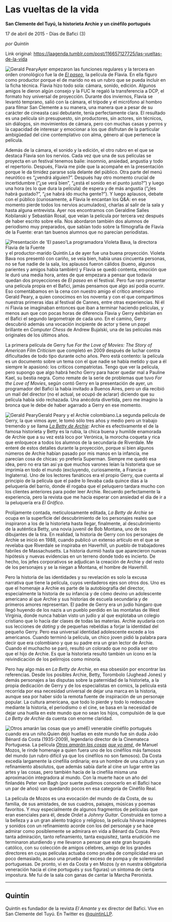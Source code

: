 # Las vueltas de la vida

**San Clemente del Tuyú, la historieta Archie y un cinéfilo portugués**

17 de abril de 2015 - Días de Bafici (3)

_por Quintín_

Link original: https://laagenda.tumblr.com/post/116657127725/las-vueltas-de-la-vida

![Gerald Peary](https://64.media.tumblr.com/1fc64085fccf4534893b366bc3583eca/tumblr_inline_pk0lafEx591t6q87u_500.jpg)Ayer empezaron las funciones regulares y la tercera en orden cronológico fue la de *[El paseo](http://festivales.buenosaires.gob.ar/2015/bafici/es/pelicula/267)*, la película de Flavia. En ella figuro como productor porque el de marido no es un rubro que se pueda incluir en la ficha técnica. Flavia hizo todo sola: cámara, sonido, edición. Algunos amigos le dieron algún consejo y la FUC le regaló la transferencia a DCP, el formato hoy universal de proyección. Durante dos inviernos, Flavia se levantó temprano, salió con la cámara, el trípode y el micrófono al hombro para filmar San Clemente a su manera, una manera que a pesar de su carácter de cineasta casi debutante, tenía perfectamente clara. El resultado es una película sin presupuesto, sin productores, sin actores, sin técnicos, sin diálogos, sin movimientos de cámara, pero con muchas casas y perros y la capacidad de interesar y emocionar a los que disfrutan de la particular ambigüedad del cine contemplativo con alma, género al que pertenece la película. 

Además de la cámara, el sonido y la edición, el otro rubro en el que se destaca Flavia son los nervios. Cada vez que una de sus películas se proyecta en un festival tenemos baile: insomnio, ansiedad, angustia y todo el repertorio. Después, Flavia me pide que la acompañe en la presentación porque le da timidez pararse sola delante del público. Otra parte del menú neurótico es “¿vendrá alguien?”. Después hay otro momento crucial de incertidumbre (“¿se verá bien”, “¿está el sonido en el punto justo?”) y luego una hora (es lo que dura la película) de espera y de más angustia (“¿les habrá gustado?”, “¿se habrá ido mucha gente?”). Y luego aplausos, debate con el público (curiosamente, a Flavia le encantan los Q&A: en ese momento pierde todos los nervios acumulados), charlas al salir de la sala y hasta alguna entrevista. Ayer nos encontramos con Geraldine Salles Kobilanski y Sebastián Rosal, que veían la película por tercera vez después de haber escrito sobre ella. Nos abordaron también dos alumnos de periodismo muy preparados, que sabían todo sobre la filmografía de Flavia de la Fuente: eran tan buenos alumnos que no parecían periodistas.

![Presentación de 'El paseo'](https://64.media.tumblr.com/c60fe8c4911df0d70b367fb78cde78ba/tumblr_inline_pk0lag841S1t6q87u_500.jpg)La programadora Violeta Bava, la directora Flavia de la Fuente  
y el productor-marido Quintín.La de ayer fue una buena proyección. Violeta Bava nos presentó con cariño, se veía bien, había unas cincuenta personas, no se fue nadie de la sala, los aplausos fueron cálidos (bueno, algunos parientes y amigos había también) y Flavia se quedó contenta, emoción que le duró una media hora, antes de que empezara a pensar que todavía quedan dos proyecciones de *El paseo* en el festival. Pero fue raro presentar una película propia en el Bafici, jamás pensamos que algo así podía ocurrir. Eso comentábamos en la cena con nuestro amigo el crítico americano Gerald Peary, a quien conocimos en los noventa y con el que compartimos nuestras primeras idas al festival de Cannes, entre otras experiencias. Ni él ni Flavia se imaginaban entonces que iban a terminar haciendo películas, y menos aun que con pocas horas de diferencia Flavia y Gerry exhibirían en el Bafici el segundo largometraje de cada uno. En el camino, Gerry descubrió además una vocación incipiente de actor y tiene un papel brillante en *Computer Chess* de Andrew Bujalski, una de las películas más originales de los últimos años. 

La primera película de Gerry fue *For the Love of Movies: The Story of American Film Criticism* que completó en 2009 después de luchar contra dificultades de todo tipo durante ocho años. Pero está contento: la película es un documento sobre un tema con el que nadie se había metido y que a él siempre le apasionó: los críticos compatriotas. Tengo que ver la película, pero supongo que algo habrá hecho Gerry para hacer quedar mal a Pauline Kael, su bestia negra. Como remate de la serie de problemas que tuvo *For the Love of Movies*, según contó Gerry en la presentación de ayer, un programador del Bafici la había invitado a Buenos Aires, pero un día recibió un mail del director (no el actual, se ocupó de aclarar) diciendo que su película había sido rechazada. Una anécdota divertida, pero me imagino la bronca que le debe de haber agarrado a Gerry en ese momento.

![Gerald Peary](https://64.media.tumblr.com/1fc64085fccf4534893b366bc3583eca/tumblr_inline_pk0lafEx591t6q87u_500.jpg)Gerald Peary y el Archie colombiano.La segunda película de Gerry, la que vimos ayer, le tomó sólo tres años y medio pero un trabajo tremendo y se llama *[La Betty de Archie](http://festivales.buenosaires.gob.ar/2015/bafici/es/pelicula/130)*: Archie es efectivamente el de la famosa historieta y Betty es la rubia, la chica buena y humilde enamorada de Archie que a su vez está loco por Verónica, la morocha coqueta y rica que enloquece a todos los alumnos de la secundaria de Riverdale. Me enteré de estos detalles durante la proyección, porque si bien algunos números de Archie habían pasado por mis manos en la infancia, me parecían cosa de chicas: yo prefería Superman. Siempre me quedó esa idea, pero no era tan así ya que muchos varones leían la historieta que se imprimía en todo el mundo (excluyendo, curiosamente, a Francia e Inglaterra). Uno de los lectores fanáticos era el propio Gerry, que cuenta al principio de la película que el padre lo llevaba cada quince días a la peluquería del barrio, donde él rogaba que el peluquero tardara mucho con los clientes anteriores para poder leer Archie. Recuerdo perfectamente la experiencia, pero la revista que me hacía esperar con ansiedad el día de ir a la peluquería era *El Gráfico*.

Prolijamente contada, meticulosamente editada, *La Betty de Archie* se ocupa en la superficie del descubrimiento de los personajes reales que inspiraron a los de la historieta hasta llegar, finalmente, al descubrimiento de la auténtica Betty, una novia juvenil de Bob Montana, uno de los dibujantes de la tira. En realidad, la historia de Gerry con los personajes de Archie se inició en 1988, cuando publicó un extenso artículo en el que se revelaba que Riverdale se inspiraba en Haverhill, un pueblo de trabajadores fabriles de Massachusetts. La historia durmió hasta que aparecieron nuevas hipótesis y nuevas evidencias en un terreno donde todo es incierto. De hecho, los jefes corporativos se adjudican la creación de Archie y del resto de los personajes y se la niegan a Montana, el hombre de Haverhill. 

Pero la historia de las identidades y su revelación es solo la excusa narrativa que tiene la película, cuyos verdaderos ejes son otros dos. Uno es que el homenaje a Archie es parte de la autobiografía del director, especialmente la historia de su infancia y de cómo devino un adolescente americano al que Archie y sus historias de escuela secundaria y de primeros amores representan. El padre de Gerry era un judío húngaro que llegó huyendo de los nazis a un pueblo perdido en las montañas de West Virginia, donde nunca habían visto un judío y al que explotaba un colegio cristiano que lo hacía dar clases de todas las materias. Archie ayudaría con sus lecciones de *dating* y de pequeñas rebeldías a forjar la identidad del pequeño Gerry. Pero esa universal identidad adolescente excede a los americanos. Cuando terminó la película, un chico joven pidió la palabra para decir que era colombiano y que su padre era un gran lector de Archie. Cuando el muchacho se paró, resultó un colorado que no podía ser otro que el hijo de Archie. Es que la historieta resultó también un ícono en la reivindicación de los pelirrojos como minoría.

Pero hay algo más en *La Betty de Archie*, en esa obsesión por encontrar las referencias. Desde los posibles Archie, Betty, Torombolo (Jughead Jones) y demás personajes a las disputas sobre la paternidad de la historieta, a la propia dedicación de Gerry y de los especialistas en comics, la película está recorrida por esa necesidad universal de dejar una marca en la historia, aunque sea por haber sido la remota fuente de inspiración de un personaje popular. La cultura americana, que todo lo pierde y todo lo redescubre mediante la historia, el periodismo o el cine, se basa en la necesidad de dejar una huella en este mundo que no sean los hijos, compulsión de la que *La Betty de Archie* da cuenta con enorme claridad.

![Otros amarán las cosas que yo amé](https://64.media.tumblr.com/3894489ef5873e09da7adcc48b34b4ea/tumblr_inline_pk0lahLRN01t6q87u_500.png)El venerable cinéfilo portugués cuando era un niño.Quien dejó huellas en este mundo fue sin duda João Bénard da Costa (1935-2009), legendario director de la Cinemateca Portuguesa. La película *[Otros amarán las cosas](http://festivales.buenosaires.gob.ar/2015/bafici/es/pelicula/221/joao-benard-da-costa---outros-amarao-as-coisas-que-eu-amei) [que yo amé](http://festivales.buenosaires.gob.ar/2015/bafici/es/pelicula/221/joao-benard-da-costa---outros-amarao-as-coisas-que-eu-amei)*, de Manuel Mozos, le rinde homenaje a quien fuera uno de los cinéfilos más famosos del mundo (un rubro difícil ya que los cinéfilos no son famosos). Da Costa excedía largamente la cinefilia ordinaria; era un hombre de una cultura y un refinamiento absolutos, que además sabía darle al cine un lugar entre las artes y las cosas, pero también hacía de la cinefilia misma una aproximación integradora al mundo. Con la muerte hace un año del finlandés Peter von Bagh (por suerte pudimos conocerlo en el Bafici hace un par de años) van quedando pocos en esa categoría de Cinéfilo Real. 

La película de Mozos es una evocación del mundo de da Costa, de su familia, de sus amistades, de sus cuadros, paisajes, músicas y poemas favoritos. Y muy especialmente de algunos fragmentos de películas que eran esenciales para él, desde *Ordet* a *Johnny Guitar*. Construida en torno a la belleza y a un gran aliento trágico y religioso, la película hilvana imágenes y sonidos con un refinamiento acorde con los del personaje y se hace admirar como posiblemente se admirara en vida a Bénard da Costa. Pero tanta admiración, tanto refinamiento, tanta exquisitez, tanta erudición me terminaron aturdiendo y me llevaron a pensar que este gran burgués católico, con su colección de amigos célebres, amigo de los grandes directores en cuyas películas actuaba como prueba de complicidad era un poco demasiado, acaso una prueba del exceso de pompa y de solemnidad portuguesas. De pronto, vi en da Costa y en Mozos (y en nuestra obligatoria veneración hacia el cine portugués y sus figuras) un síntoma de cierta impostura. Me fui de la sala con ganas de cantar la Marcha Peronista.



---

 Quintín
--------

 Quintín es fundador de la revista *El Amante* y ex director del Bafici. Vive en San Clemente del Tuyú. En Twitter es [@quintinLLP](https://twitter.com/quintinLLP). 


